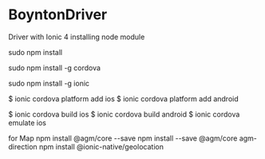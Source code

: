 # BoyntonDriver
Driver with Ionic 4
installing node module

sudo npm install

sudo npm install -g cordova

sudo npm install -g ionic

$ ionic cordova platform add ios
$ ionic cordova platform add android

$ ionic cordova build ios
$ ionic cordova build android
$ ionic cordova emulate ios

for Map
	npm install @agm/core --save
	npm install --save @agm/core agm-direction
	npm install @ionic-native/geolocation
